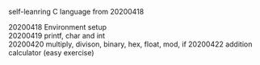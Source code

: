 self-leanring C language from 20200418

20200418 Environment setup\
20200419 printf, char and int\
20200420 multiply, divison, binary, hex, float, mod, if
20200422 addition calculator (easy exercise)